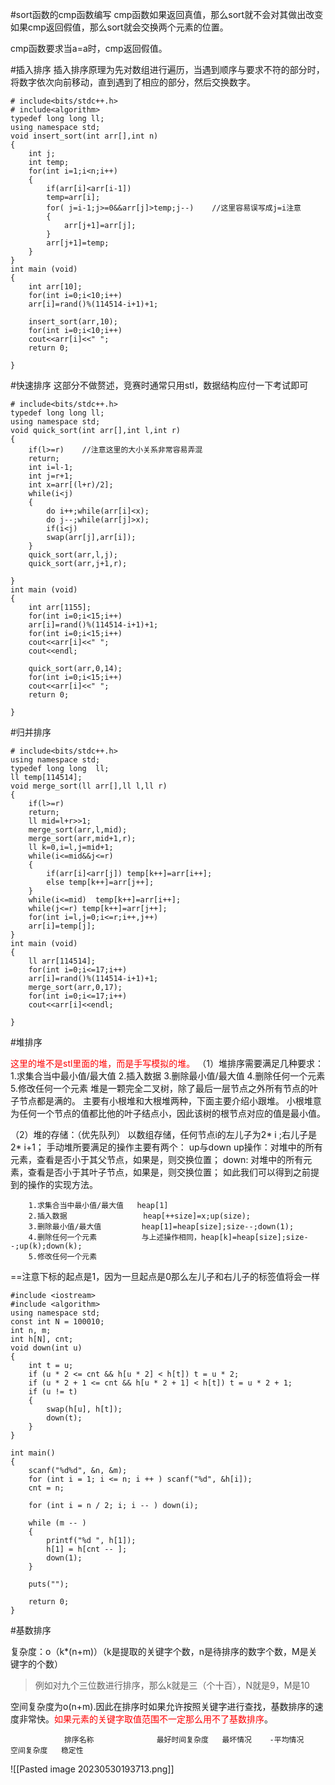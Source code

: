 #sort函数的cmp函数编写
cmp函数如果返回真值，那么sort就不会对其做出改变
如果cmp返回假值，那么sort就会交换两个元素的位置。

cmp函数要求当a=a时，cmp返回假值。

#插入排序
插入排序原理为先对数组进行遍历，当遇到顺序与要求不符的部分时，将数字依次向前移动，直到遇到了相应的部分，然后交换数字。
```
# include<bits/stdc++.h>
# include<algorithm>
typedef long long ll;
using namespace std;
void insert_sort(int arr[],int n)
{
	int j;
	int temp;
	for(int i=1;i<n;i++)
	{
		if(arr[i]<arr[i-1])
		temp=arr[i];
		for( j=i-1;j>=0&&arr[j]>temp;j--)    //这里容易误写成j=i注意
		{
			arr[j+1]=arr[j];
		}
		arr[j+1]=temp;
	}
}
int main (void)
{
	int arr[10];
	for(int i=0;i<10;i++)
	arr[i]=rand()%(114514-i+1)+1;
	 
	insert_sort(arr,10);
	for(int i=0;i<10;i++)
	cout<<arr[i]<<" ";
	return 0;
	
}
```


#快速排序
这部分不做赘述，竞赛时通常只用stl，数据结构应付一下考试即可
```
# include<bits/stdc++.h>
typedef long long ll;
using namespace std;
void quick_sort(int arr[],int l,int r)
{
	if(l>=r)    //注意这里的大小关系非常容易弄混
	return;
	int i=l-1;
	int j=r+1;
	int x=arr[(l+r)/2];
	while(i<j)
	{
		do i++;while(arr[i]<x);
		do j--;while(arr[j]>x);
		if(i<j)
		swap(arr[j],arr[i]);
	}
	quick_sort(arr,l,j);
	quick_sort(arr,j+1,r);
	
}
int main (void)
{
	int arr[1155];
	for(int i=0;i<15;i++)
	arr[i]=rand()%(114514-i+1)+1;
	for(int i=0;i<15;i++)
	cout<<arr[i]<<" ";
	cout<<endl;
	 
	quick_sort(arr,0,14);
	for(int i=0;i<15;i++)
	cout<<arr[i]<<" ";
	return 0;
	
}
```

#归并排序
```
# include<bits/stdc++.h>
using namespace std;
typedef long long  ll;
ll temp[114514];
void merge_sort(ll arr[],ll l,ll r)
{
	if(l>=r)
	return;
	ll mid=l+r>>1;
	merge_sort(arr,l,mid);
	merge_sort(arr,mid+1,r);
	ll k=0,i=l,j=mid+1;
	while(i<=mid&&j<=r)
	{
		if(arr[i]<arr[j]) temp[k++]=arr[i++];
		else temp[k++]=arr[j++];
	}
	while(i<=mid)  temp[k++]=arr[i++];
	while(j<=r) temp[k++]=arr[j++];
	for(int i=l,j=0;i<=r;i++,j++)
	arr[i]=temp[j];
}
int main (void)
{
	ll arr[114514];
	for(int i=0;i<=17;i++)
	arr[i]=rand()%(114514-i+1)+1;
	merge_sort(arr,0,17);
	for(int i=0;i<=17;i++)
	cout<<arr[i]<<endl;
	
}
```

#堆排序

<font color=red>这里的堆不是stl里面的堆，而是手写模拟的堆。</font>
（1）堆排序需要满足几种要求：
	1.求集合当中最小值/最大值
	2.插入数据
	3.删除最小值/最大值
	4.删除任何一个元素
	5.修改任何一个元素
堆是一颗完全二叉树，除了最后一层节点之外所有节点的叶子节点都是满的。
主要有小根堆和大根堆两种，下面主要介绍小跟堆。
小根堆意为任何一个节点的值都比他的叶子结点小，因此该树的根节点对应的值是最小值。

（2）堆的存储：（优先队列）
		以数组存储，任何节点i的左儿子为2* i ;右儿子是2* i+1；
		手动堆所要满足的操作主要有两个：
		up与down 
		up操作：对堆中的所有元素，查看是否小于其父节点，如果是，则交换位置；
		down: 对堆中的所有元素，查看是否小于其叶子节点，如果是，则交换位置；
		如此我们可以得到之前提到的操作的实现方法。
		
```
	1.求集合当中最小值/最大值   heap[1]
	2.插入数据                 heap[++size]=x;up(size);
	3.删除最小值/最大值         heap[1]=heap[size];size--;down(1);
	4.删除任何一个元素          与上述操作相同，heap[k]=heap[size];size--;up(k);down(k);
	5.修改任何一个元素
```

==注意下标的起点是1，因为一旦起点是0那么左儿子和右儿子的标签值将会一样

```
#include <iostream>
#include <algorithm>
using namespace std;
const int N = 100010;
int n, m;
int h[N], cnt;
void down(int u)
{
    int t = u;
    if (u * 2 <= cnt && h[u * 2] < h[t]) t = u * 2;
    if (u * 2 + 1 <= cnt && h[u * 2 + 1] < h[t]) t = u * 2 + 1;
    if (u != t)
    {
        swap(h[u], h[t]);
        down(t);
    }
}

int main()
{
    scanf("%d%d", &n, &m);
    for (int i = 1; i <= n; i ++ ) scanf("%d", &h[i]);
    cnt = n;

    for (int i = n / 2; i; i -- ) down(i);

    while (m -- )
    {
        printf("%d ", h[1]);
        h[1] = h[cnt -- ];
        down(1);
    }

    puts("");

    return 0;
}
```



#基数排序

复杂度：o（k*(n+m)）（k是提取的关键字个数，n是待排序的数字个数，M是关键字的个数）
>例如对九个三位数进行排序，那么k就是三（个十百），N就是9，M是10

空间复杂度为o(n+m).因此在排序时如果允许按照关键字进行查找，基数排序的速度非常快。<font color=red>如果元素的关键字取值范围不一定那么用不了基数排序</font>。

				排序名称              最好时间复杂度   最坏情况    -平均情况    空间复杂度   稳定性

![[Pasted image 20230530193713.png]]




























